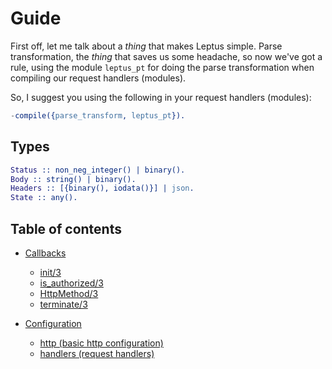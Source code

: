# Guide

First off, let me talk about a *thing* that makes Leptus simple. Parse transformation, the *thing* that saves us some headache, so now we've got a rule,
using the module `leptus_pt` for doing the parse transformation when compiling our request handlers (modules).

So, I suggest you using the following in your request handlers (modules):

```erlang
-compile({parse_transform, leptus_pt}).
```

## Types

```erlang
Status :: non_neg_integer() | binary().
Body :: string() | binary().
Headers :: [{binary(), iodata()}] | json.
State :: any().
```

## Table of contents

* [Callbacks](callbacks.md)
  * [init/3](callbacks.md#init3)
  * [is_authorized/3](callbacks.md#isauthorized_3)
  * [HttpMethod/3](callbacks.md#httpmethod3)
  * [terminate/3](callbacks.md#terminate3)

* [Configuration](configuration.md)
  * [http (basic http configuration)](configuration.md#http)
  * [handlers (request handlers)](configuration.md#handlers)
